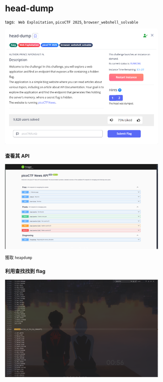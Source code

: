 # head-dump

tags: ` Web Exploitation`, `picoCTF 2025`, `browser_webshell_solvable`

![1747500655540](image/SOLVED/1747500655540.png)

### 查看其 API

![1747500696018](image/SOLVED/1747500696018.png)

獲取 `heapdump`

### 利用查找找到 flag

![1747501116772](image/SOLVED/1747501116772.png)
